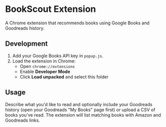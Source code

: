# BookScout Extension

A Chrome extension that recommends books using Google Books and Goodreads history.

## Development

1. Add your Google Books API key in `popup.js`.
2. Load the extension in Chrome:
   - Open `chrome://extensions`
   - Enable **Developer Mode**
   - Click **Load unpacked** and select this folder

## Usage

Describe what you'd like to read and optionally include your Goodreads history (open your Goodreads "My Books" page first) or upload a CSV of books you've read. The extension will list matching books with Amazon and Goodreads links.
